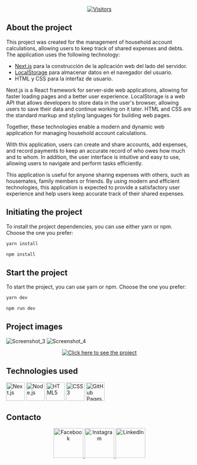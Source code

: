 <div align="center">

[![Visitors](https://api.visitorbadge.io/api/visitors?path=https%3A%2F%2Fgithub.com%2FEstebanjgg%2Fconta-hogar&label=VISITORS&labelColor=%232ccce4&countColor=%23ba68c8&style=plastic)](https://visitorbadge.io/status?path=https%3A%2F%2Fgithub.com%2FEstebanjgg%2Fconta-hogar)

</div>





## About the project

This project was created for the management of household account calculations, allowing users to keep track of shared expenses and debts. The application uses the following technology:

- [Next.js](https://nextjs.org/) para la construcción de la aplicación web del lado del servidor.
- [LocalStorage](https://developer.mozilla.org/en-US/docs/Web/API/Window/localStorage) para almacenar datos en el navegador del usuario.
- HTML y CSS para la interfaz de usuario.

Next.js is a React framework for server-side web applications, allowing for faster loading pages and a better user experience. LocalStorage is a web API that allows developers to store data in the user's browser, allowing users to save their data and continue working on it later. HTML and CSS are the standard markup and styling languages for building web pages.

Together, these technologies enable a modern and dynamic web application for managing household account calculations.

With this application, users can create and share accounts, add expenses, and record payments to keep an accurate record of who owes how much and to whom. In addition, the user interface is intuitive and easy to use, allowing users to navigate and perform tasks efficiently.

This application is useful for anyone sharing expenses with others, such as housemates, family members or friends. By using modern and efficient technologies, this application is expected to provide a satisfactory user experience and help users keep accurate track of their shared expenses.

## Initiating the project

To install the project dependencies, you can use either yarn or npm. Choose the one you prefer:

```bash
yarn install
```
```bash
npm install
```
## Start the project

To start the project, you can use yarn or npm. Choose the one you prefer:

```bash
yarn dev
```
```bash
npm run dev
```

## Project images
![Screenshot_3](https://user-images.githubusercontent.com/91167097/232856953-00e3fe09-b344-4fa5-8030-25a96d6c9b07.png)
![Screenshot_4](https://user-images.githubusercontent.com/91167097/232856973-b38844d3-f929-4697-afb4-6dd7a8bd8934.png)

<p align="center">
  <a href="https://estebanjgg.github.io/conta-hogar" target="_blank">
    <img src="https://img.shields.io/badge/Click%20here%20to%20see%20the%20project-red?style=for-the-badge" alt="Click here to see the project" />
  </a>
</p>

## Technologies used

<img src="https://upload.wikimedia.org/wikipedia/commons/8/8e/Nextjs-logo.svg" alt="Next.js" width="50" height="50" /> <img src="https://upload.wikimedia.org/wikipedia/commons/d/d9/Node.js_logo.svg" alt="Node.js" width="50" height="50" /> <img src="https://upload.wikimedia.org/wikipedia/commons/6/61/HTML5_logo_and_wordmark.svg" alt="HTML5" width="50" height="50" /> <img src="https://upload.wikimedia.org/wikipedia/commons/d/d5/CSS3_logo_and_wordmark.svg" alt="CSS3" width="50" height="50" /> <img src="https://upload.wikimedia.org/wikipedia/commons/9/91/Octicons-mark-github.svg" alt="GitHub Pages" width="50" height="50" />


## Contacto

<p align="center">
  <a href="https://www.facebook.com/estebamg">
    <img src="https://img.icons8.com/color/96/000000/facebook-new.png" alt="Facebook" width="80" height="80" />
  </a>
  <a href="https://www.instagram.com/estebam05">
    <img src="https://img.icons8.com/color/96/000000/instagram-new.png" alt="Instagram" width="80" height="80" />
  </a>
  <a href="https://www.linkedin.com/in/esteban-jose-gonzalez-gomez-297771173/">
    <img src="https://img.icons8.com/color/96/000000/linkedin.png" alt="LinkedIn" width="80" height="80" />
  </a>
</p>

